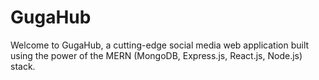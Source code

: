 # GugaHub
Welcome to GugaHub, a cutting-edge social media web application built using the power of the MERN (MongoDB, Express.js, React.js, Node.js) stack.
